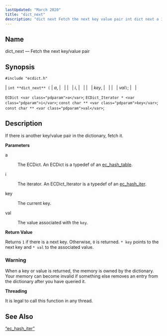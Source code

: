 ```yaml
---
lastUpdated: "March 2020"
title: "dict_next"
description: "dict next Fetch the next key value pair int dict next a i key val EC Dict a EC Dict Iterator i const char key const char val If there is another key value pair in the dictionary fetch it a The EC Dict An EC Dict is a typedef..."
---
```


<a name="apis.dict_next"></a> 
## Name

dict_next — Fetch the next key/value pair

## Synopsis

`#include "ecdict.h"`

| `int **dict_next** (` | <var class="pdparam">a</var>, |   |
|   | <var class="pdparam">i</var>, |   |
|   | <var class="pdparam">key</var>, |   |
|   | <var class="pdparam">val</var>`)`; |   |

`ECDict <var class="pdparam">a</var>`;
`ECDict_Iterator * <var class="pdparam">i</var>`;
`const char ** <var class="pdparam">key</var>`;
`const char ** <var class="pdparam">val</var>`;<a name="idp50083200"></a> 
## Description

If there is another key/value pair in the dictionary, fetch it.

**<a name="idp50084448"></a> Parameters**

<dl class="variablelist">

<dt>a</dt>

<dd>

The ECDict. An ECDict is a typedef of an [ec_hash_table](/momentum/3/3-api/structs-ec-hash-table).

</dd>

<dt>i</dt>

<dd>

The iterator. An ECDict_Iterator is a typedef of an [ec_hash_iter](/momentum/3/3-api/structs-ec-hash-iter).

</dd>

<dt>key</dt>

<dd>

The current key.

</dd>

<dt>val</dt>

<dd>

The value associated with the `key`.

</dd>

</dl>

**<a name="idp50094576"></a> Return Value**

Returns `1` if there is a next key. Otherwise, `0` is returned. `* key` points to the next key and `* val` to the associated value.

### Warning

When a key or value is returned, the memory is owned by the dictionary. Your memory can become invalid if something else removes an entry from the dictionary after you have queried it.

**<a name="idp50098432"></a> Threading**

It is legal to call this function in any thread.

<a name="idp50099536"></a> 
## See Also

[“ec_hash_iter”](/momentum/3/3-api/structs-ec-hash-iter)